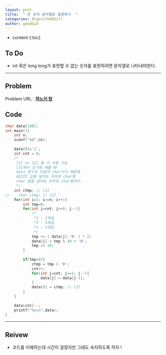 ```yaml
---
layout: post
title:  " 큰 숫자 문자열로 표현하기  "
categories: AlgorithmSkill
author: goodGid
---
```

* content
{:toc}


## To Do

* int 혹은 long long가 표현할 수 없는 숫자를 표현하려면 문자열로 나타내야한다. 




---

## Problem

Problem URL : **[하노이 탑](https://www.acmicpc.net/problem/1914)**

## Code

``` cpp
char data[100];
int main(){
    int n;
    scanf("%d",&n);
    
    data[0]='1';
    int cnt = 0;
    /*
     [1] or [2] 둘 다 사용 가능
     [3]에서 초기화 해줄 때
     data 변수의 타입이 char이기 때문에
     ASCII 값을 넣어도 어차피 char형
     char 형을 넣어도 어차피 char형이다.
     */
    int ctmp; // [1]
//    char ctmp; // [2]
    for(int i=1; i<=n; i++){
        int tmp=0;
        for(int j=cnt; j>=0; j--){
            /*
             *2 : 2제곱
             *3 : 3제곱
             *n : n제곱
             */
            tmp += ( data[j]-'0' ) * 2;
            data[j] = tmp % 10 + '0';
            tmp /= 10;
        }
        
        if(tmp>0){
            ctmp = tmp + '0';
            cnt++;
            for(int j=cnt; j>=1; j--){
                data[j] = data[j-1];
            }
            data[0] = ctmp; // [3]
        }
    }
    
    data[cnt]--;
    printf("%s\n",data);
}
```

---

## Reivew

* 코드를 이해하는데 시간이 걸렸지만 그래도 숙지하도록 하자 ! 